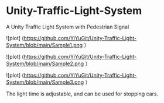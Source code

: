 # Unity-Traffic-Light-System
 A Unity Traffic Light System with Pedestrian Signal
 


 ![plot] (https://github.com/YiYuGit/Unity-Traffic-Light-System/blob/main/Sample1.png ）

 ![plot] (https://github.com/YiYuGit/Unity-Traffic-Light-System/blob/main/Sample2.png ）

 ![plot] (https://github.com/YiYuGit/Unity-Traffic-Light-System/blob/main/Sample3.png ）

 The light time is adjustable, and can be used for stopping cars.
